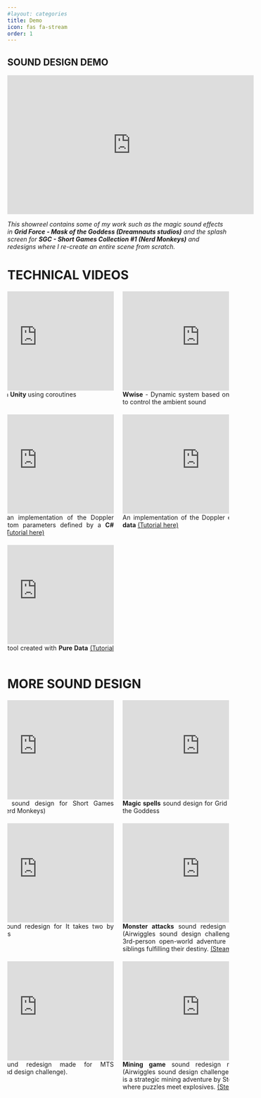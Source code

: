 ```yaml
---
#layout: categories
title: Demo
icon: fas fa-stream
order: 1
---
```


<style>
/*main video*/
.video-container {
  text-align: center;
}

.video-container iframe {
  width: 560px;
  height: 315px;
}
/*mobile responsiveness*/
@media (max-width: 767px) {
  .video-container {
    width: 100%;
  }

  .video-container iframe {
    width: 100%;
    height: auto;
  }
}

/* Video gallery */
.video-gallery {
  margin: 20px 0;
  overflow: hidden;
}

.grid-container {
  display: flex;
  justify-content: center;
  margin: 0;
}

.grid {
  display: grid;
  grid-template-columns: repeat(2, 1fr);
  grid-gap: 20px;
}

.grid-item {
  position: relative;
  padding-bottom: 0;
}

.grid-item iframe {
  width: 350px;
  height: 225px;
  object-fit: cover;
  border: 0px;
}

.video-text {
  font-size: 14px;
  text-align: justify;
  margin-top: 0px;
  width: 100%;
  max-width: 350px;
  margin-left: auto;
  margin-right: auto;
}

/* Mobile responsiveness */
@media (max-width: 768px) {
  .grid {
    grid-template-columns: repeat(1, 1fr);
  }

  .grid-item {
    padding-bottom: 0;
    width: 90%;
    margin-left: auto;
    margin-right: auto;
  }

  .grid-item iframe {
    width: 100%;
    height: auto;
    padding-bottom: 0;
  }
}
</style>


## SOUND DESIGN DEMO

<div style="text-align: center;">
  <div class="video-container">
    <iframe width="560" height="315" src="https://www.youtube.com/embed/zy9apla4ko4?si=JM6dMMV3uD0z6Yx3" title="YouTube video player" frameborder="0" allow="accelerometer; autoplay; clipboard-write; encrypted-media; gyroscope; picture-in-picture; web-share" allowfullscreen></iframe>
  </div>
</div>

_This showreel contains some of my work such as the magic sound effects in **Grid Force - Mask of the Goddess (Dreamnauts studios)** and the splash screen for **SGC - Short Games Collection #1 (Nerd Monkeys)**  and redesigns where I re-create an entire scene from scratch._


# TECHNICAL VIDEOS 
<div class="video-gallery">
  <div class="grid-container">
    <div class="grid">
      <div class="grid-item">
        <iframe src="https://www.youtube.com/embed/2PX0yoSkC6Q?si=arRtRas4RZE1M4mP" frameborder="0" allowfullscreen></iframe>
        <div class="video-text"> Soundscaping in <b>Unity</b> using coroutines</div>
      </div>
      <div class="grid-item">
        <iframe src="https://www.youtube.com/embed/sBPl59akKL8?si=622Jl9wQW-QoCw8W" frameborder="0" allowfullscreen></iframe>
        <div class="video-text"> <b>Wwise</b> - Dynamic system based on day/night cycle to control the ambient sound </div>
      </div>
      <div class="grid-item">
        <iframe src="https://www.youtube.com/embed/cUD6vHqMwLU" frameborder="0" allowfullscreen></iframe>
        <div class="video-text"> Demonstrating an implementation of the Doppler effect with custom parameters defined by a <b>C# script in Unity</b> <a href="https://nico-audio.github.io/posts/doppler-effect/" frameborder="0" allowfullscreen>(Tutorial here)</a> </div>
      </div>
      <div class="grid-item">
        <iframe src="https://www.youtube.com/embed/X8SD_jf_PII" frameborder="0" allowfullscreen></iframe>
        <div class="video-text"> An implementation of the Doppler effect with <b>Pure data</b> <a href="https://nico-audio.github.io/posts/doppler-effect/">(Tutorial here)</a></div>
      </div>
      <div class="grid-item">
        <iframe src="https://www.youtube.com/embed/Gj6VqbLJr6I" frameborder="0" allowfullscreen></iframe>
        <div class="video-text"> A sound design tool created with <b>Pure Data</b> <a href="https://nico-audio.github.io/posts/easteregg/">(Tutorial here)</a></div>
      </div>
    </div>
  </div>
</div>


# MORE SOUND DESIGN

  <div class="video-gallery">
    <div class="grid-container">
      <div class="grid">
        <div class="grid-item">
          <iframe src="https://www.youtube.com/embed/69eluR8comA?si=tNQjGMXMFmcJ8hwZ" frameborder="0" allowfullscreen></iframe>
          <div class="video-text"> <b>Splash Screen</b> sound design for Short Games Collection #1 (Nerd Monkeys) </div>
        </div>
        <div class="grid-item">
          <iframe src="https://www.youtube.com/embed/XceLiKuplqI?si=4Lw5cmJkMbfrMjbC" frameborder="0" allowfullscreen></iframe>
          <div class="video-text"> <b>Magic spells</b> sound design for Grid Force - Mask of the Goddess </div>
        </div>
        <div class="grid-item">
          <iframe src="https://www.youtube.com/embed/Tf7n4G2A3Tg?si=hKdmI-qt4s71avpu" frameborder="0" allowfullscreen></iframe>
          <div class="video-text"> <b>Magic spells</b> sound redesign for It takes two by Hazelight Studios</div>
        </div>
        <div class="grid-item">
          <iframe src="https://www.youtube.com/embed/_5OLb5FeOJE?si=aXbYVjx_tn4-sL-F" frameborder="0" allowfullscreen></iframe>
          <div class="video-text"> <b>Monster attacks</b> sound redesign made for MTS (Airwiggles sound design challenge). Elements is 3rd-person open-world adventure RPG about two siblings fulfilling their destiny. <a href="https://store.steampowered.com/app/1468110/Elements/">(Steam)</a></div>
        </div>
        <div class="grid-item">
          <iframe src="https://www.youtube.com/embed/ShWSV1enQIc?si=Zg5zMi88NokrHmUS" frameborder="0" allowfullscreen></iframe>
          <div class="video-text"> <b>Machinery</b> sound redesign made for MTS (Airwiggles sound design challenge).</div>
        </div>
        <div class="grid-item">
          <iframe src="https://www.youtube.com/embed/ccJ3gb8eM8s?si=XXaGemddxMUIf_Lh" frameborder="0" allowfullscreen></iframe>
          <div class="video-text"> <b>Mining game</b> sound redesign made for MTS (Airwiggles sound design challenge). Dig Dig Boom is a strategic mining adventure by SteinMakesGames where puzzles meet explosives. <a href="https://store.steampowered.com/app/2026040/Dig_Dig_Boom/">(Steam)</a> </div>
        </div>          